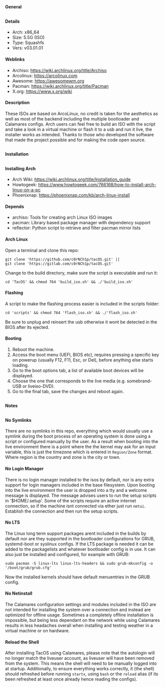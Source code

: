 ##
#### General
##
#### Details
- Arch: x86_64  
- Size: 5.5G (ISO)  
- Type: Squashfs  
- Vers: v03.01.01
#### Weblinks
- Archiso: https://wiki.archlinux.org/title/Archiso  
- Arcolinux: https://arcolinux.com  
- Awesome: https://awesomewm.org  
- Pacman: https://wiki.archlinux.org/title/Pacman  
- X.org: https://www.x.org/wiki
#### Description
These ISOs are based on ArcoLinux, no credit is taken for the aesthetics as well as most
of the backend including the multiple bootloader and Calamares configs. Arch users can
feel free to build an ISO with the script and take a look in a virtual machine or flash it
to a usb and run it live, the installer works as intended. Thanks to those who developed
the software that made the project possible and for making the code open source.
##
#### Installation
##
#### Installing Arch
- Arch Wiki: https://wiki.archlinux.org/title/Installation_guide  
- Howtogeek: https://www.howtogeek.com/766168/how-to-install-arch-linux-on-a-pc  
- Phoenixnap: https://phoenixnap.com/kb/arch-linux-install
#### Depends
- archiso: Tools for creating arch Linux ISO images  
- pacman: Library based package manager with dependency support  
- reflector: Python script to retrieve and filter pacman mirror lists
#### Arch Linux
Open a terminal and clone this repo:
````shell
git clone 'https://github.com/c0rNCh1p/tacOS.git' ||
git clone 'https://gitlab.com/c0rNCh1p/tacOS.git'
````
Change to the build directory, make sure the script is executable and run it:
````shell
cd 'TacOS' && chmod 764 'build_iso.sh' && ./'build_iso.sh'
````
#### Flashing
A script to make the flashing process easier is included in the scripts folder:
````shell
cd 'scripts' && chmod 764 'flash_iso.sh' && ./'flash_iso.sh'
````
Be sure to unplug and reinsert the usb otherwise it wont be detected in the BIOS after its
ejected.
#### Booting
1. Reboot the machine.
2. Access the boot menu (UEFI, BIOS etc), requires pressing a specific key on powerup
(usually F12, F11, Esc, or Del), before anything else starts loading.
3. Go to the boot options tab, a list of available boot devices will be displayed.
4. Choose the one that corresponds to the live media (e.g. somebrand-USB or liveiso-DVD).
5. Go to the final tab, save the changes and reboot again.
##
#### Notes
##
#### No Symlinks
There are no symlinks in this repo, everything which would usually use a symlink during
the boot process of an operating system is done using a script or configured manually by
the user. As a result when booting into the live environment there is a point where the
the kernel may ask for an input variable, this is just the timezone which is entered in
`Region/Zone` format. Where region is the country and zone is the city or town.
#### No Login Manager
There is no login manager installed to the isos by default, nor is any extra support for
login managers included in the base filesystem. Upon booting into the live environment the
user is dropped into a tty and a welcome message is displayed. The message advises users
to run the setup scripts in '$HOME/.setup'. Some of the scripts require an active internet
connection, so if the machine isnt connected via ether just run `nmtui`. Establish the
connection and then run the setup scripts.
#### No LTS
The Linux long term support packages arent included in the builds by default nor are they
supported in the bootloader configurations for GRUB, systemd-boot or syslinux configs. If
the LTS package is needed it can be added to the packagelists and whatever bootloader
config is in use. It can also just be installed and configured, for example with GRUB:
````shell
sudo pacman -S linux-lts linux-lts-headers && sudo grub-mkconfig -o '/boot/grub/grub.cfg'
````
Now the installed kernels should have default menuentries in the GRUB config.
#### No Netinstall
The Calamares configuration settings and modules included in the ISO are not intended for
installing the system over a connection and instead are optimized for offline usage.
Sometimes a completely offline installation is impossible, but being less dependant on the
network while using Calamares results in less headaches overall when installing and
testing weather in a virtual machine or on hardware.
#### Reload the Shell
After installing TacOS using Calamares, please note that the autologin will no longer
match the liveuser account, as liveuser will have been removed from the system. This means
the shell will need to be manually logged into at startup. Additionally, to ensure
everything works correctly, it (the shell) should refreshed before running `startx`, using
`bash` or the `reload` alias (if its been refreshed at least once already hence reading
the configs).
##
